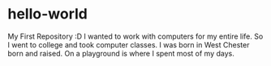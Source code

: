 # hello-world
My First Repository :D
I wanted to work with computers for my entire life.
So I went to college and took computer classes.
I was born in West Chester born and raised.
On a playground is where I spent most of my days.
